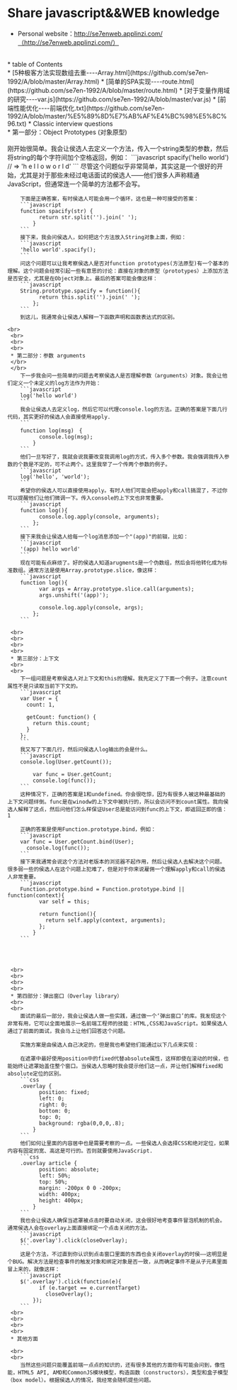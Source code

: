 Share javascript&&WEB knowledge
====

* Personal website：http://se7enweb.applinzi.com/（http://se7enweb.applinzi.com/）
 <br>
* table of Contents
 <br>
     * [5种极客方法实现数组去重----Array.html](https://github.com/se7en-1992/A/blob/master/Array.html)
     * [简单的SPA实现----route.html](https://github.com/se7en-1992/A/blob/master/route.html)
     * [对于变量作用域的研究----var.js](https://github.com/se7en-1992/A/blob/master/var.js)
     * [前端性能优化----前端优化.txt](https://github.com/se7en-1992/A/blob/master/%E5%89%8D%E7%AB%AF%E4%BC%98%E5%8C%96.txt)
* Classic interview questions
 <br>
     * 第一部分：Object Prototypes (对象原型)
     <br>
     <br>
         刚开始很简单。我会让侯选人去定义一个方法，传入一个string类型的参数，然后将string的每个字符间加个空格返回，例如：
        ```javascript
        spacify('hello world') // => 'h e l l o  w o r l d'
        ```
        尽管这个问题似乎非常简单，其实这是一个很好的开始，尤其是对于那些未经过电话面试的侯选人——他们很多人声称精通JavaScript，但通常连一个简单的方法都不会写。

        下面是正确答案，有时侯选人可能会用一个循环，这也是一种可接受的答案：
        ```javascript
        function spacify(str) {
              return str.split('').join(' ');
            }
        ```    
        接下来，我会问侯选人，如何把这个方法放入String对象上面，例如：
        ```javascript
        'hello world'.spacify();
        ```
        问这个问题可以让我考察侯选人是否对function prototypes(方法原型)有一个基本的理解。这个问题会经常引起一些有意思的讨论：直接在对象的原型（prototypes）上添加方法是否安全，尤其是在Object对象上。最后的答案可能会像这样：
        ```javascript
        String.prototype.spacify = function(){
              return this.split('').join(' ');
            };
        ```
        到这儿，我通常会让侯选人解释一下函数声明和函数表达式的区别。

    <br>
     <br>
     <br>
     <br>
     * 第二部分：参数 arguments
     </br>
     </br>
        下一步我会问一些简单的问题去考察侯选人是否理解参数（arguments）对象。我会让他们定义一个未定义的log方法作为开始：
        ```javascript
        log('hello world')
        ```
        我会让侯选人去定义log，然后它可以代理console.log的方法。正确的答案是下面几行代码，其实更好的侯选人会直接使用apply.
        ```
        function log(msg)　{
              console.log(msg);
            }
        ```
        他们一旦写好了，我就会说我要改变我调用log的方式，传入多个参数。我会强调我传入参数的个数是不定的，可不止两个。这里我举了一个传两个参数的例子。
        ```javascript
        log('hello', 'world');
        ```
        希望你的侯选人可以直接使用apply。有时人他们可能会把apply和call搞混了，不过你可以提醒他们让他们微调一下。传入console的上下文也非常重要。
        ```javascript
        function log(){
              console.log.apply(console, arguments);
            };
        ```    
        接下来我会让侯选人给每一个log消息添加一个"(app)"的前辍，比如：
        ```javascript
        '(app) hello world'
        ```
        现在可能有点麻烦了。好的侯选人知道arugments是一个伪数组，然后会将他转化成为标准数组。通常方法是使用Array.prototype.slice，像这样：
        ```javascript
        function log(){
              var args = Array.prototype.slice.call(arguments);
              args.unshift('(app)');

              console.log.apply(console, args);
            };
        ```

     <br>
     <br>
     <br>
     <br>
     * 第三部分：上下文
     <br>
     <br>
        下一组问题是考察侯选人对上下文和this的理解。我先定义了下面一个例子。注意count属性不是只读取当前下下文的。
        ```javascript
        var User = {
          count: 1,

          getCount: function() {
            return this.count;
          }
        };
        ```
        我又写了下面几行，然后问侯选人log输出的会是什么。
        ```javascript
        console.log(User.getCount());

            var func = User.getCount;
            console.log(func());
        ```    
        这种情况下，正确的答案是1和undefined。你会很吃惊，因为有很多人被这种最基础的上下文问题绊倒。func是在winodw的上下文中被执行的，所以会访问不到count属性。我向侯选人解释了这点，然后问他们怎么样保证User总是能访问到func的上下文，即返回正即的值：1

        正确的答案是使用Function.prototype.bind，例如：
        ```javascript
        var func = User.getCount.bind(User);
          console.log(func());
        ```  
        接下来我通常会说这个方法对老版本的浏览器不起作用，然后让侯选人去解决这个问题。很多弱一些的侯选人在这个问题上犯难了，但是对于你来说雇佣一个理解apply和call的侯选人非常重要。
        ```javascript
        Function.prototype.bind = Function.prototype.bind || function(context){
              var self = this;

              return function(){
                return self.apply(context, arguments);
              };
            }
        ```




     <br>
     <br>
     <br>
     <br>
     * 第四部分：弹出窗口（Overlay library）
     <br>
     <br>
        面试的最后一部分，我会让侯选人做一些实践，通过做一个‘弹出窗口’的库。我发现这个非常有用，它可以全面地展示一名前端工程师的技能：HTML,CSS和JavaScript。如果侯选人通过了前面的面试，我会马上让他们回答这个问题。

        实施方案是由侯选人自己决定的，但是我也希望他们能通过以下几点来实现：

        在遮罩中最好使用position中的fixed代替absolute属性，这样即使在滚动的时侯，也能始终让遮罩始盖住整个窗口。当侯选人忽略时我会提示他们这一点，并让他们解释fixed和absolute定位的区别。
        ```css
        .overlay {
              position: fixed;
              left: 0;
              right: 0;
              bottom: 0;
              top: 0;
              background: rgba(0,0,0,.8);
            }
        ```    
        他们如何让里面的内容居中也是需要考察的一点。一些侯选人会选择CSS和绝对定位，如果内容有固定的宽、高这是可行的。否则就要使用JavaScript.
        ```css
        .overlay article {
              position: absolute;
              left: 50%;
              top: 50%;
              margin: -200px 0 0 -200px;
              width: 400px;
              height: 400px;
            }
        ```    
        我也会让侯选人确保当遮罩被点击时要自动关闭，这会很好地考查事件冒泡机制的机会。通常侯选人会在overlay上面直接绑定一个点击关闭的方法。
        ```javascript
        $('.overlay').click(closeOverlay);
        ```
        这是个方法，不过直到你认识到点击窗口里面的东西也会关闭overlay的时侯——这明显是个BUG。解决方法是检查事件的触发对象和绑定对象是否一致，从而确定事件不是从子元素里面冒上来的，就像这样：
        ```javascript
        $('.overlay').click(function(e){
              if (e.target == e.currentTarget)
                closeOverlay();
            });
        ```    
     <br>
     <br>
     <br>
     <br>
     * 其他方面

     <br>
     <br>
        当然这些问题只能覆盖前端一点点的知识的，还有很多其他的方面你有可能会问到，像性能，HTML5 API, AMD和CommonJS模块模型，构造函数（constructors），类型和盒子模型（box model）。根据侯选人的情况，我经常会随机提些问题。
